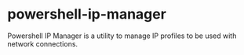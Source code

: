 # powershell-ip-manager
Powershell IP Manager is a utility to manage IP profiles to be used with network connections.
